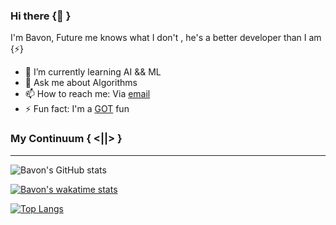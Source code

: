 ### Hi there {👋 }
I'm Bavon, Future me knows what I don't , he's a better developer than I am {⚡}



- 🌱 I’m currently learning AI && ML
- 💬 Ask me about Algorithms
- 📫 How to reach me: Via  [email](bavonakumu@gmail.com)
- ⚡ Fun fact: I'm a [GOT](https://en.wikipedia.org/wiki/Game_of_Thrones) fun
<!--
**Bavon101/Bavon101** is a ✨ _special_ ✨ repository because its `README.md` (this file) appears on your GitHub profile.

Here are some ideas to get you started:

- 🔭 I’m currently working on ...
- 🌱 I’m currently learning ...
- 👯 I’m looking to collaborate on ...
- 🤔 I’m looking for help with ...
- 💬 Ask me about ...
- 📫 How to reach me: ...
- 😄 Pronouns: ...
- ⚡ Fun fact: ...
-->

<!--[![Bavon's GitHub stats](https://github-readme-stats.vercel.app/api?username=Bavon101)](https://github.com/anuraghazra/github-readme-stats)-->
### My Continuum { <||> }
***

![Bavon's GitHub stats](https://github-readme-stats.vercel.app/api?username=Bavon101&count_private=true&show_icons=true&theme=dark&border_radius=50)

[![Bavon's wakatime stats](https://github-readme-stats.vercel.app/api/wakatime?username=Bavon&count_private=true&show_icons=true&theme=dracula&border_radius=25)](https://github.com/Bavon101/github-readme-stats)

[![Top Langs](https://github-readme-stats.vercel.app/api/top-langs/?username=Bavon101&count_private=true&show_icons=true&theme=dark&border_radius=50)](https://github.com/Bavon101/github-readme-stats)        

<!-- <img align="right" alt="GIF" height="170px" src="https://media.giphy.com/media/J5B1Y8QZnzXXbLQIBu/giphy.gif" />
### Listening to 🎧 -->

<!-- [![Spotify](https://novatorem-kyzbk7wxl-bardiesel.vercel.app/api/spotify)](https://open.spotify.com/user/wkcjuvn21l73rd5j2isfr87xs) -->


<!-- #### Visitors Since epoch 👀
![Visitor Count](https://profile-counter.glitch.me/{Bavon101}/count.svg) -->
